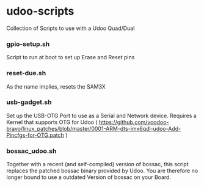 # udoo-scripts
Collection of Scripts to use with a Udoo Quad/Dual

### gpio-setup.sh
Script to run at boot to set up Erase and Reset pins

### reset-due.sh
As the name implies, resets the SAM3X

### usb-gadget.sh
Set up the USB-OTG Port to use as a Serial and Network device.
Requires a Kernel that supports OTG for Udoo ( https://github.com/voodoo-bravo/linux_patches/blob/master/0001-ARM-dts-imx6qdl-udoo-Add-Pincfgs-for-OTG.patch )

### bossac_udoo.sh
Together with a recent (and self-compiled) version of bossac, this script replaces the patched bossac binary provided by Udoo.
You are therefore no longer bound to use a outdated Version of bossac on your Board.
